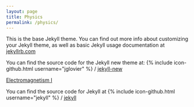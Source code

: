 ```yaml
---
layout: page
title: Physics
permalink: /physics/
---
```


This is the base Jekyll theme. You can find out more info about customizing your Jekyll theme, as well as basic Jekyll usage documentation at [jekyllrb.com](http://jekyllrb.com/)

You can find the source code for the Jekyll new theme at:
{% include icon-github.html username="jglovier" %} /
[jekyll-new](https://github.com/jglovier/jekyll-new)



<a class="page-link" href="https://zestymath.github.io/physics/electromagnetism-I/">Electromagnetism I</a>



You can find the source code for Jekyll at
{% include icon-github.html username="jekyll" %} /
[jekyll](https://github.com/jekyll/jekyll)
